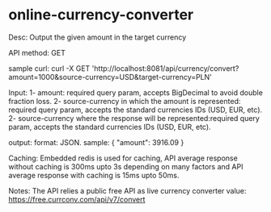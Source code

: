 # online-currency-converter

Desc: Output the given amount in the target currency

API method: GET

sample curl: curl -X GET 'http://localhost:8081/api/currency/convert?amount=1000&source-currency=USD&target-currency=PLN'

Input: 1- amount: required query param, accepts BigDecimal to avoid double fraction loss. 2- source-currency in which the amount is represented: required query param, accepts the standard currencies IDs (USD, EUR, etc). 2- source-currency where the response will be represented:required query param, accepts the standard currencies IDs (USD, EUR, etc).

output:
format: JSON.
sample: { "amount": 3916.09 }

Caching: Embedded redis is used for caching, API average response without caching is 300ms upto 3s depending on many factors and API average response with caching is 15ms upto 50ms.

Notes: The API relies a public free API as live currency converter value: https://free.currconv.com/api/v7/convert
